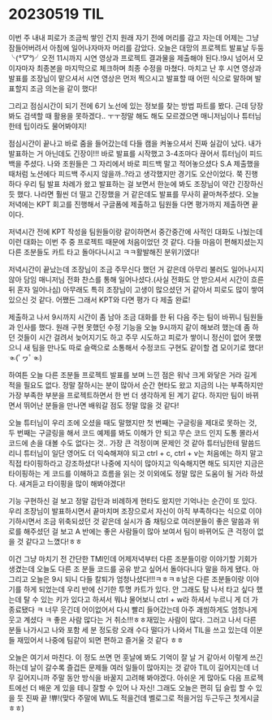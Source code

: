 # 20230519 TIL
이번 주 내내 피로가 조금씩 쌓인 건지 원래 자기 전에 머리를 감고 자는데 어제는 그냥 잠들어버려서 아침에 일어나자마자 머리를 감았다. 오늘은 대망의 프로젝트 발표날 두둥╰(*°▽°*)╯오전 11시까지 시연 영상과 프로젝트 결과물을 제출해야 된다.!9시 넘어서 모이자마자 최종본을 마지막으로 체크하며 최종 수정을 마쳤다. 마치고 난 후 시연 영상과 발표를 조장님이 맡으셔서 시연 영상은 먼저 찍으시고 발표할 때 어떤 식으로 말하며 발표할지 조금 의논을 같이 했다!

그리고 점심시간이 되기 전에 6기 노선에 있는 정보를 찾는 방법 파트를 봤다. 근데 당장 봐도 검색할 때 활용을 못하겠다.. ㅜㅜ정말 해도 해도 모르겠으면 매니저님이나 튜터님한테 팁이라도 물어봐야지!

점심시간이 끝나고 바로 줌을 들어갔는데 다들 캠을 켜놓으셔서 진짜 실감이 났다. 내가 발표하는 거 아닌데도 긴장이!!! 바로 발표를 시작했고 3-4조마다 끊어서 튜터님이 피드백을 주셨다. 나와 조원들은 그 자리에서 바로 피드백 말고 적어놓으셨다 S.A 제출했을 때처럼 노션에다 피드백 주시지 않을까..?라고 생각했지만 경기도 오산이었다. 쭉 진행하다 우리 팀 발표 차례가 왔고 발표하는 걸 보면서 한눈에 봐도 조장님이 약간 긴장하신듯 했다. 나라면 훨씬 더 떨고 긴장했을 거 같은데도 발표를 무사히 끝마쳐주셨다. 오늘 저녁에는 KPT 회고를 진행해서 구글폼에 제출하고 팀원들 다면 평가까지 제출하면 끝이다.

저녁시간 전에 KPT 작성을 팀원들이랑 같이하면서 중간중간에 사적인 대화도 나눴는데 이런 대화는 이번 주 중 프로젝트 때문에 처음이었던 것 같다. 다들 마음이 편해지셨는지 다른 조분들도 카트 타고 돌아다니시고 ㅋㅋ활발해진 분위기였다!

저녁시간이 끝났는데 조장님이 조금 주무신다 했던 거 같은데 아무리 불러도 일어나시지 않아 담임 매니저님 전화 찬스를 통해 일어나셨다.(사실 전화도 안 받으셔서 시간이 흐른 뒤 혼자 일어나심) 아무래도 특히 조장님이 고생이 많으셨던 거 같아서 피로도 많이 쌓여있으신 것 같다. 어쨌든 그래서 KPT와 다면 평가 다 제출 완료!

제출하고 나서 9시까지 시간이 좀 남아 조금 대화를 한 뒤 다음 주는 팀이 바뀌니 팀원들과 인사를 했다. 원래 구현 못했던 수정 기능을 오늘 9시까지 같이 해보려 했는데 좀 하던 것들이 시간 걸려서 늦어지기도 하고 주무 시도하고 피로가 쌓이니 정신이 없어 못했으니 새 팀을 만나도 따로 슬랙으로 소통해서 수정코드 구현도 같이할 겸 모이기로 했다!☜(ﾟヮﾟ☜)

하여튼 오늘 다른 조분들 프로젝트 발표를 보며 느낀 점은 워낙 크게 와닿은 거라 길게 적을 필요도 없다. 정말 잘하시는 분이 많아서 순간 현타도 왔고 지금의 나는 부족하지만 가장 부족한 부분을 프로젝트하면서 한 번 더 생각하게 된 계기 같다. 하지만 팀이 바뀌면서 뛰어난 분들을 만나면 배워갈 점도 정말 많을 것 같다!

오늘 튜터님이 우리 조에 오셨을 때도 말했지만 첫 번째는 구글링을 제대로 못하는 것, 두 번째는 구글링을 해서 코드 예제를 봐도 이해가 안 되고 무슨 코드 인지 도통 몰라서 코드에 손을 대볼 수도 없다는 것.. 가장 큰 걱정이며 문제인 것 같아 튜터님한테 말씀드리니 튜터님이 일단 영어도 더 익숙해져야 되고 ctrl + c, ctrl + v는 처음에는 하지 말고 직접 타이핑하라고 강조하셨다! 나중에 지식이 많아지고 익숙해지면 해도 되지만 지금은 타이핑하는 게 코드를 이해하고 흐름을 읽는 것 이외에도 정말 많은 도움이 될 거라 하셨다. 새겨듣고 타이핑을 많이 해봐야겠다!

기능 구현하신 걸 보고 정말 감탄과 비례하게 현타도 왔지만 기억나는 순간이 또 있다. 우리 조장님이 발표하시면서 끝마치며 조장으로서 자신이 아직 부족하다는 식으로 이야기하시면서 조금 위축되셨던 것 같은데 실시가 줌 채팅으로 여러분들이 좋은 말씀과 위로를 해주셨던 걸 보고 A 반에는 좋은 사람들이 많아 보여서 팀이 바뀌어도 큰 걱정이 없을 것 같다고 느꼈다!ㅎㅎ

이건 그냥 마치기 전 간단한 TMI인데 어제저녁부터 다른 조분들이랑 이야기할 기회가 생겼는데 오늘도 다른 조 분들 코드를 공유 받고 싶어서 돌아다니다 말을 하게 됐다. 아 그리고 오늘은 9시 되니 다들 칼퇴가 엄청나셨다!!!ㅋㅎㅋㅎ남은 다른 조분들이랑 이야기를 하게 되었는데 우리 반에 신기한 투명 카트가 있다. 안 그래도 탐 나서 타고 싶다 했는데 탈 수 있는 키가 있다고 하셔서 뭐냐 물어보니 ctrl + w라 하셔서 누르니 게 더 가 종료됐다 ㅋ 너무 웃긴데 어이없어서 다시 빨리 들어갔는데 아주 괘씸하게도 엄청나게 웃고 계셨다 ㅋ 좋은 사람 많다는 거 취소!!!ㅎㅎ재밌는 사람이 많다. 그러고 나서 다른 분들 나가시고 나와 포함 세 분 정도랑 오래 수다 떨다가 나와서 TIL을 쓰고 있는데 이분들 재밌어서 나중에 팀같이 되면 편하고 즐거울 것 같다 ㅎㅎ

오늘은 여기서 마친다. 이 정도 쓰면 먼 훗날에 봐도 기억이 잘 날 거 같아서 이렇게 쓰긴 하는데 날이 갈수록 즐겁든 문제들 여러 일들이 많아지는 것 같아 TIL이 길어지는데 너무 길어지니까 주말 동안 방식을 바꿀지 고려해 봐야겠다.
아쉬운 게 많아도 다음 프로젝트에선 더 배운 게 있을 테니 잘할 수 있어 나 자신!
그래도 오늘은 편히 딥 슬립 할 수 있을 듯 진짜 끝 !쀼!(맞다 주말에 WIL도 적을건데 벨로그로 적을거임 두근두근 첫게시글ㅎㅎ)